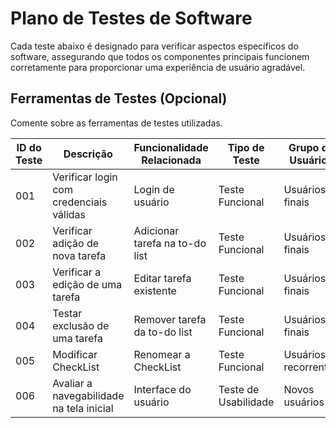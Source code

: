 # Plano de Testes de Software

Cada teste abaixo é designado para verificar aspectos específicos do software, assegurando que todos os componentes principais funcionem corretamente para proporcionar uma experiência de usuário agradável.
 
## Ferramentas de Testes (Opcional)

Comente sobre as ferramentas de testes utilizadas.
 
| ID do Teste | Descrição                        | Funcionalidade Relacionada | Tipo de Teste   | Grupo de Usuários |
|-------------|----------------------------------|----------------------------|-----------------|-------------------|
| 001         | Verificar login com credenciais válidas | Login de usuário            | Teste Funcional | Usuários finais   |
| 002         | Verificar adição de nova tarefa       | Adicionar tarefa na to-do list  | Teste Funcional | Usuários finais   |
| 003         | Verificar a edição de uma tarefa      | Editar tarefa existente         | Teste Funcional | Usuários finais   |
| 004         | Testar exclusão de uma tarefa         | Remover tarefa da to-do list    | Teste Funcional | Usuários finais   |
| 005         | Modificar CheckList | Renomear a CheckList        | Teste Funcional | Usuários recorrentes  |
| 006         | Avaliar a navegabilidade na tela inicial | Interface do usuário        | Teste de Usabilidade | Novos usuários  |



